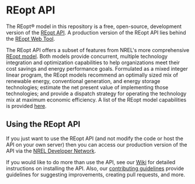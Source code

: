 REopt API
=========
The REopt® model in this repository is a free, open-source, development version of the [REopt API](https://developer.nrel.gov/docs/energy-optimization/reopt-v1/). A production version of the REopt API lies behind the [REopt Web Tool](https://reopt.nrel.gov/tool).

The REopt API offers a subset of features from NREL's more comprehensive [REopt model](https://reopt.nrel.gov/about/).
Both models provide concurrent, multiple technology integration and optimization capabilities to help organizations meet their cost savings and energy performance goals. Formulated as a mixed integer linear program, the REopt models recommend an optimally sized mix of renewable energy, conventional generation, and energy storage technologies; estimate the net present value of implementing those technologies; and provide a dispatch strategy for operating the technology mix at maximum economic efficiency. A list of the REopt model capabilities is provided [here](https://reopt.nrel.gov/about/capabilities.html).

## Using the REopt API
If you just want to use the REopt API (and not modify the code or host the API on your own server) then you can access our production version of the API via the [NREL Developer Network](https://developer.nrel.gov/docs/energy-optimization/reopt-v1/). 

If you would like to do more than use the API, see our [Wiki](https://github.com/NREL/reopt_api/wiki) for detailed instructions on installing the API. Also, our [contributing guidelines](https://github.com/NREL/reopt_api/blob/develop/CONTRIBUTING.md) provide guidelines for suggesting improvements, creating pull requests, and more.
